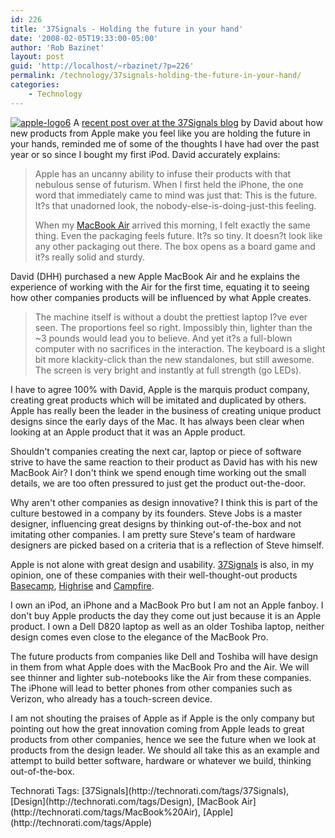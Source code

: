 ```yaml
---
id: 226
title: '37Signals - Holding the future in your hand'
date: '2008-02-05T19:33:00-05:00'
author: 'Rob Bazinet'
layout: post
guid: 'http://localhost/~rbazinet/?p=226'
permalink: /technology/37signals-holding-the-future-in-your-hand/
categories:
    - Technology
---
```


[![apple-logo6](http://rbazinet.files.wordpress.com/2008/02/apple-logo6-thumb.jpg)](http://rbazinet.files.wordpress.com/2008/02/apple-logo6.jpg) A [recent post over at the 37Signals blog](http://www.37signals.com/svn/posts/832-holding-the-future-in-your-hand) by David about how new products from Apple make you feel like you are holding the future in your hands, reminded me of some of the thoughts I have had over the past year or so since I bought my first iPod. David accurately explains:

> Apple has an uncanny ability to infuse their products with that nebulous sense of futurism. When I first held the iPhone, the one word that immediately came to mind was just that: This is the future. It?s that unadorned look, the nobody-else-is-doing-just-this feeling.
> 
> When my [MacBook Air](http://www.apple.com/macbookair) arrived this morning, I felt exactly the same thing. Even the packaging feels future. It?s so tiny. It doesn?t look like any other packaging out there. The box opens as a board game and it?s really solid and sturdy.

David (DHH) purchased a new Apple MacBook Air and he explains the experience of working with the Air for the first time, equating it to seeing how other companies products will be influenced by what Apple creates.

> The machine itself is without a doubt the prettiest laptop I?ve ever seen. The proportions feel so right. Impossibly thin, lighter than the ~3 pounds would lead you to believe. And yet it?s a full-blown computer with no sacrifices in the interaction. The keyboard is a slight bit more klackity-click than the new standalones, but still awesome. The screen is very bright and instantly at full strength (go LEDs).

I have to agree 100% with David, Apple is the marquis product company, creating great products which will be imitated and duplicated by others. Apple has really been the leader in the business of creating unique product designs since the early days of the Mac. It has always been clear when looking at an Apple product that it was an Apple product.

Shouldn't companies creating the next car, laptop or piece of software strive to have the same reaction to their product as David has with his new MacBook Air? I don't think we spend enough time working out the small details, we are too often pressured to just get the product out-the-door.

Why aren't other companies as design innovative? I think this is part of the culture bestowed in a company by its founders. Steve Jobs is a master designer, influencing great designs by thinking out-of-the-box and not imitating other companies. I am pretty sure Steve's team of hardware designers are picked based on a criteria that is a reflection of Steve himself.

Apple is not alone with great design and usability. [37Signals](http://www.37signals.com/) is also, in my opinion, one of these companies with their well-thought-out products [Basecamp](http://www.basecamphq.com/), [Highrise](http://www.highrisehq.com/?source=37s+home) and [Campfire](http://www.campfirenow.com/).

I own an iPod, an iPhone and a MacBook Pro but I am not an Apple fanboy. I don't buy Apple products the day they come out just because it is an Apple product. I own a Dell D820 laptop as well as an older Toshiba laptop, neither design comes even close to the elegance of the MacBook Pro.

The future products from companies like Dell and Toshiba will have design in them from what Apple does with the MacBook Pro and the Air. We will see thinner and lighter sub-notebooks like the Air from these companies. The iPhone will lead to better phones from other companies such as Verizon, who already has a touch-screen device.

I am not shouting the praises of Apple as if Apple is the only company but pointing out how the great innovation coming from Apple leads to great products from other companies, hence we see the future when we look at products from the design leader. We should all take this as an example and attempt to build better software, hardware or whatever we build, thinking out-of-the-box.

<div class="wlWriterSmartContent" style="display:inline;margin:0;padding:0;">Technorati Tags: [37Signals](http://technorati.com/tags/37Signals), [Design](http://technorati.com/tags/Design), [MacBook Air](http://technorati.com/tags/MacBook%20Air), [Apple](http://technorati.com/tags/Apple)</div>